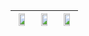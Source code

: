 |<img src="https://user-images.githubusercontent.com/53074235/118971411-05935100-b98d-11eb-8ef0-9e6de2d13701.png" width="70%"> |<img src="https://user-images.githubusercontent.com/53074235/118971428-0a580500-b98d-11eb-8087-11d912a2268b.png" width="70%">|<img src="https://user-images.githubusercontent.com/53074235/118971434-0cba5f00-b98d-11eb-9bf4-234da43a1884.png" width="70%"> |
|:-------------------------:|:-------------------------:|:-------------------------:|
